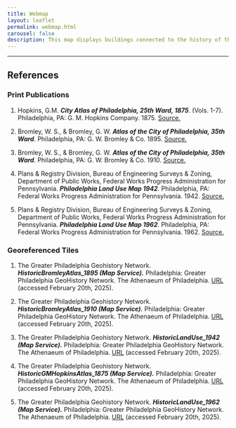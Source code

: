```yaml
---
title: Webmap
layout: leaflet
permalink: webmap.html
carousel: false
description: This map displays buildings connected to the history of the Germantown YWCA. It includes YWCA buildings and other associated buildings that have played a role in its story throughout history. Use the + and - buttons on the top left or your cursor to zoom in and out, use your keyboard arrow keys or pinch and zoom from your cursor to move the map around.
---
```


<hr>

## References

### Print Publications

1. Hopkins, G.M. ***City Atlas of Philadelphia, 25th Ward, 1875***. (Vols. 1-7). Philadelphia, PA: G. M. Hopkins Company. 1875.
[Source.](https://libwww.freelibrary.org/digital/item/46178)

2. Bromley, W. S., & Bromley, G. W. ***Atlas of the City of Philadelphia, 35th Ward***. Philadelphia, PA: G. W. Bromley & Co. 1895.
[Source.](https://www.historicmapworks.com/Atlas/US/6900/)

3. Bromley, W. S., & Bromley, G. W. ***Atlas of the City of Philadelphia, 35th Ward***. Philadelphia, PA: G. W. Bromley & Co. 1910.
[Source.](https://www.historicmapworks.com/Atlas/US/7153/)

4. Plans & Registry Division, Bureau of Engineering Surveys & Zoning, Department of Public Works, Federal Works Progress Administration for Pennsylvania. ***Philadelphia Land Use Map 1942***. Philadelphia, PA: Federal Works Progress Administration for Pennsylvania. 1942. 
[Source.](https://libwww.freelibrary.org/digital/item/11922)

5. Plans & Registry Division, Bureau of Engineering Surveys & Zoning, Department of Public Works, Federal Works Progress Administration for Pennsylvania. ***Philadelphia Land Use Map 1962***. Philadelphia, PA: Federal Works Progress Administration for Pennsylvania. 1962. 
[Source.](https://libwww.freelibrary.org/digital/item/12030)

### Georeferenced Tiles

1. The Greater Philadelphia Geohistory Network. ***HistoricBromleyAtlas_1895 (Map Service).*** Philadelphia: Greater Philadelphia GeoHistory Network. The Athenaeum of Philadelphia. [URL](https://tiles1.arcgis.com/tiles/fLeGjb7u4uXqeF9q/arcgis/rest/services/HistoricBromleyAtlas_1895/MapServer?cacheKey=a24a8bf901a9708a) (accessed February 20th, 2025).

2. The Greater Philadelphia Geohistory Network. ***HistoricBromleyAtlas_1910 (Map Service).*** Philadelphia: Greater Philadelphia GeoHistory Network. The Athenaeum of Philadelphia. [URL](https://tiles1.arcgis.com/tiles/fLeGjb7u4uXqeF9q/arcgis/rest/services/HistoricBromleyAtlas_1910/MapServer?cacheKey=95e24ad5b85442b0) (accessed February 20th, 2025).

3. The Greater Philadelphia Geohistory Network. ***HistoricLandUse_1942 (Map Service).*** Philadelphia: Greater Philadelphia GeoHistory Network. The Athenaeum of Philadelphia. [URL](https://tiles1.arcgis.com/tiles/fLeGjb7u4uXqeF9q/arcgis/rest/services/HistoricLandUse_1942/MapServer?cacheKey=b48e982fb188c20e) (accessed February 20th, 2025).

4. The Greater Philadelphia Geohistory Network. ***HistoricGMHopkinsAtlas_1875 (Map Service).*** Philadelphia: Greater Philadelphia GeoHistory Network. The Athenaeum of Philadelphia. [URL](https://tiles1.arcgis.com/tiles/fLeGjb7u4uXqeF9q/arcgis/rest/services/HistoricGMHopkinsAtlas_1875/MapServer?cacheKey=8b79d7f6e33659aa) (accessed February 20th, 2025).

5. The Greater Philadelphia Geohistory Network. ***HistoricLandUse_1962 (Map Service).*** Philadelphia: Greater Philadelphia GeoHistory Network. The Athenaeum of Philadelphia. [URL](https://tiles1.arcgis.com/tiles/fLeGjb7u4uXqeF9q/arcgis/rest/services/HistoricLandUse_1962/MapServer?cacheKey=a254ca448c5947e4) (accessed February 20th, 2025).



